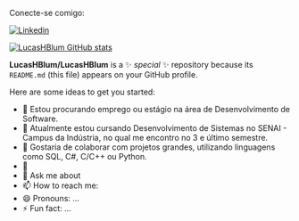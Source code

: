Conecte-se comigo: 

[![Linkedin](https://img.shields.io/badge/LinkedIn-0077B5?style=for-the-badge&logo=linkedin&logoColor=white)](https://www.linkedin.com/in/lucas-henrique-blum-04ab3631b/)

[![LucasHBlum GitHub stats](https://github-readme-stats.vercel.app/api?username=LucasHBlum)](https://github.com/LucasHBlum/github-readme-stats)


**LucasHBlum/LucasHBlum** is a ✨ _special_ ✨ repository because its `README.md` (this file) appears on your GitHub profile.

Here are some ideas to get you started:

- 🔭 Estou procurando emprego ou estágio na área de Desenvolvimento de Software.
- 🌱 Atualmente estou cursando Desenvolvimento de Sistemas no SENAI - Campus da Indústria, no qual me encontro no 3 e último semestre.
- 👯 Gostaria de colaborar com projetos grandes, utilizando linguagens como SQL, C#, C/C++ ou Python.
- 🤔 
- 💬 Ask me about 
- 📫 How to reach me: 
- 😄 Pronouns: ...
- ⚡ Fun fact: ...

